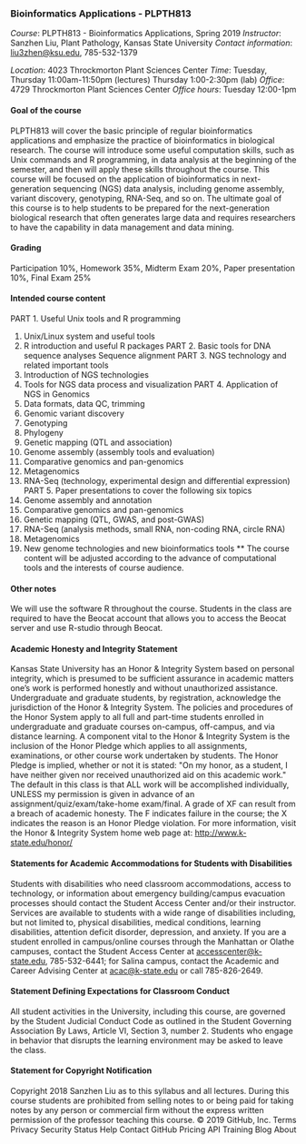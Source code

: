 ### Bioinformatics Applications - PLPTH813

*Course*: PLPTH813 - Bioinformatics Applications, Spring 2019
*Instructor*: Sanzhen Liu, Plant Pathology, Kansas State University
*Contact information*: liu3zhen@ksu.edu, 785-532-1379

*Location*:	4023 Throckmorton Plant Sciences Center
*Time*:		Tuesday, Thursday 11:00am-11:50pm (lectures)
                             Thursday 1:00-2:30pm (lab)
*Office*:		4729 Throckmorton Plant Sciences Center
*Office hours*:	Tuesday 12:00-1pm

#### Goal of the course
PLPTH813 will cover the basic principle of regular bioinformatics applications and emphasize the practice of bioinformatics in biological research. The course will introduce some useful computation skills, such as Unix commands and R programming, in data analysis at the beginning of the semester, and then will apply these skills throughout the course. This course will be focused on the application of bioinformatics in next-generation sequencing (NGS) data analysis, including genome assembly, variant discovery, genotyping, RNA-Seq, and so on. The ultimate goal of this course is to help students to be prepared for the next-generation biological research that often generates large data and requires researchers to have the capability in data management and data mining. 

#### Grading
Participation 10%, Homework 35%, Midterm Exam 20%, Paper presentation 10%, Final Exam 25%

#### Intended course content
PART 1. Useful Unix tools and R programming
1.	Unix/Linux system and useful tools
2.	R introduction and useful R packages
PART 2. Basic tools for DNA sequence analyses
Sequence alignment
PART 3. NGS technology and related important tools
1.	Introduction of NGS technologies
2.	Tools for NGS data process and visualization
PART 4. Application of NGS in Genomics
1.	Data formats, data QC, trimming
2.	Genomic variant discovery
3.	Genotyping
4.	Phylogeny
5.	Genetic mapping (QTL and association)
6.	Genome assembly (assembly tools and evaluation)
7.	Comparative genomics and pan-genomics
8.	Metagenomics
9.	RNA-Seq (technology, experimental design and differential expression)
PART 5. Paper presentations to cover the following six topics
1.	Genome assembly and annotation
2.	Comparative genomics and pan-genomics 
3.	Genetic mapping (QTL, GWAS, and post-GWAS)
4.	RNA-Seq (analysis methods, small RNA, non-coding RNA, circle RNA)
5.	Metagenomics
6.	New genome technologies and new bioinformatics tools
** The course content will be adjusted according to the advance of computational tools and the interests of course audience.

#### Other notes
We will use the software R throughout the course. Students in the class are required to have the Beocat account that allows you to access the Beocat server and use R-studio through Beocat.

#### Academic Honesty and Integrity Statement
Kansas State University has an Honor & Integrity System based on personal integrity, which is presumed to be sufficient assurance in academic matters one’s work is performed honestly and without unauthorized assistance. Undergraduate and graduate students, by registration, acknowledge the jurisdiction of the Honor & Integrity System. The policies and procedures of the Honor System apply to all full and part-time students enrolled in undergraduate and graduate courses on-campus, off-campus, and via distance learning. A component vital to the Honor & Integrity System is the inclusion of the Honor Pledge which applies to all assignments, examinations, or other course work undertaken by students. The Honor Pledge is implied, whether or not it is stated: "On my honor, as a student, I have neither given nor received unauthorized aid on this academic work." The default in this class is that ALL work will be accomplished individually, UNLESS my permission is given in advance of an assignment/quiz/exam/take-home exam/final. A grade of XF can result from a breach of academic honesty. The F indicates failure in the course; the X indicates the reason is an Honor Pledge violation. For more information, visit the Honor & Integrity System home web page at: http://www.k-state.edu/honor/

#### Statements for Academic Accommodations for Students with Disabilities
Students with disabilities who need classroom accommodations, access to technology, or information about emergency building/campus evacuation processes should contact the Student Access Center and/or their instructor.  Services are available to students with a wide range of disabilities including, but not limited to, physical disabilities, medical conditions, learning disabilities, attention deficit disorder, depression, and anxiety.  If you are a student enrolled in campus/online courses through the Manhattan or Olathe campuses, contact the Student Access Center at accesscenter@k-state.edu, 785-532-6441; for Salina campus, contact the Academic and Career Advising Center at acac@k-state.edu or call 785-826-2649.

#### Statement Defining Expectations for Classroom Conduct
All student activities in the University, including this course, are governed by the Student Judicial Conduct Code as outlined in the Student Governing Association By Laws, Article VI, Section 3, number 2.  Students who engage in behavior that disrupts the learning environment may be asked to leave the class. 

#### Statement for Copyright Notification
Copyright 2018 Sanzhen Liu as to this syllabus and all lectures.  During this course students are prohibited from selling notes to or being paid for taking notes by any person or commercial firm without the express written permission of the professor teaching this course. 
© 2019 GitHub, Inc.
Terms
Privacy
Security
Status
Help
Contact GitHub
Pricing
API
Training
Blog
About
